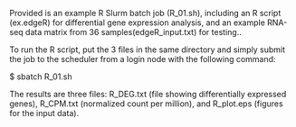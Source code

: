 Provided is an example R Slurm batch job (R_01.sh), including an R script (ex.edgeR) for differential gene expression analysis, and an example RNA-seq data matrix from 36 samples(edgeR_input.txt) for testing..

To run the R script, put the 3 files in the same directory and simply submit the job to the scheduler from a login node with the following command:

$  sbatch R_01.sh

The results are three files: R_DEG.txt (file showing differentially expressed genes), R_CPM.txt (normalized count per million), and R_plot.eps (figures for the input data).

